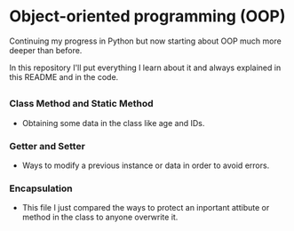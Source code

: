 # Object-oriented programming (OOP)


Continuing my progress in Python but now starting about OOP much more deeper than before.

In this repository I'll put everything I learn about it and always explained in this README and in the code.

##

### Class Method and Static Method

  - Obtaining some data in the class like age and IDs.
  
### Getter and Setter

  - Ways to modify a previous instance or data in order to avoid errors.

### Encapsulation

  - This file I just compared the ways to protect an inportant attibute or method in the class to anyone overwrite it.
